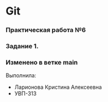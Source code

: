 # Git
### Практическая работа №6
### Задание 1.
### Изменено в ветке main

Выполнила:
* Ларионова Кристина Алексеевна
* УВП-313
